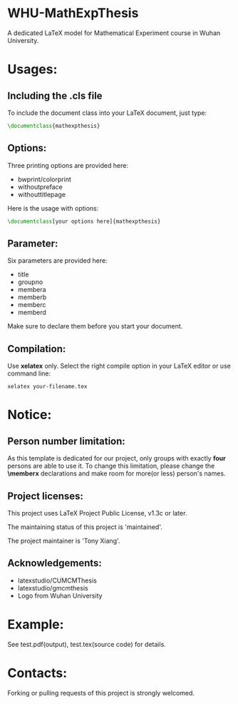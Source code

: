 # WHU-MathExpThesis
A dedicated LaTeX model for Mathematical Experiment course in Wuhan University.

# Usages:

## Including the .cls file
To include the document class into your LaTeX document, just type:
```latex
\documentclass{mathexpthesis}
```

## Options:
Three printing options are provided here:
* bwprint/colorprint
* withoutpreface
* withouttitlepage

Here is the usage with options:
```latex
\documentclass[your options here]{mathexpthesis}
```

## Parameter:
Six parameters are provided here:
* title
* groupno
* membera
* memberb
* memberc
* memberd

Make sure to declare them before you start your document.

## Compilation:
Use **xelatex** only. Select the right compile option in your LaTeX editor or use command line:
```
xelatex your-filename.tex
```

# Notice:

## Person number limitation:
As this template is dedicated for our project, only groups with exactly **four** persons are able to use it. To change this limitation, please change the **\memberx** declarations and make room for more(or less) person's names.

## Project licenses:
This project uses LaTeX Project Public License, v1.3c or later.

The maintaining status of this project is 'maintained'.

The project maintainer is 'Tony Xiang'.

## Acknowledgements:
* latexstudio/CUMCMThesis
* latexstudio/gmcmthesis
* Logo from Wuhan University

# Example:
See test.pdf(output), test.tex(source code) for details.

# Contacts:
Forking or pulling requests of this project is strongly welcomed.
